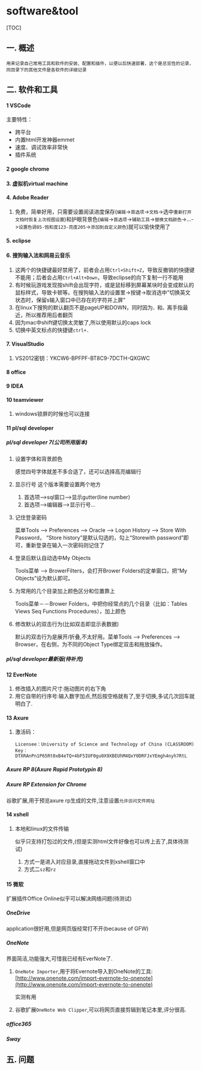 # software&tool
[TOC]
## 一. 概述
    用来记录自己常用工具和软件的安装、配置和插件，以便以后快速部署，这个是总览性的记录，同目录下的其他文件是各软件的详细记录
## 二. 软件和工具
#### 1 VSCode
主要特性：
* 跨平台 
* 内置html开发神器emmet
* 速度、调试效率非常快
* 插件系统
#### 2 google chrome
#### 3. 虚拟机virtual machine
#### 4. Adobe Reader
1. 免费，简单好用，只需要设置阅读进度保存(`编辑`->`首选项`->`文档`->选中`重新打开文档时恢复上次视图设置`)和护眼背景色(`编辑`->`首选项`->`辅助工具`->`替换文档颜色`->...->`设置色调85-饱和度123-亮度205`->`添加到自定义颜色`)就可以愉快使用了
#### 5. eclipse
#### 6. 搜狗输入法和网易云音乐
1. 这两个的快捷键最好禁用了，前者会占用`Ctrl+Shift+Z`，导致反撤销的快捷键不能用；后者会占用`Ctrl+Alt+Down`，导致eclipse的向下复制一行不能用
2. 有时候玩游戏发现按shift会出现字符，或是鼠标移到屏幕某块时会变成默认的鼠标样式，导致卡顿等。在搜狗输入法的设置里->按键->取消选中"切换英文状态时，保留s输入窗口中已存在的字符并上屏"
3. 在linux下搜狗的默认翻页不是pageUP和DOWN，同时因为`，`和`。`离手指最近，所以推荐用后者翻页
4. 因为mac中shift键切换太灵敏了,所以使用默认的caps lock
5. 切换中英文标点的快捷键`ctrl+.`
#### 7. VisualStudio
1. VS2012密钥：YKCW6-BPFPF-BT8C9-7DCTH-QXGWC
#### 8 office
#### 9 IDEA
#### 10 teamviewer
1. windows锁屏的时候也可以连接
#### 11 pl/sql developer
##### pl/sql developer 7(公司所用版本)
1. 设置字体和背景颜色

    感觉四号字体就差不多合适了，还可以选择高亮编辑行
2. 显示行号
    这个版本需要设置两个地方
    1. 首选项-->sql窗口-->显示gutter(line number)
    2. 首选项-->编辑器-->显示行号...
1. 记住登录密码

    菜单Tools --> Preferences --> Oracle --> Logon History --> Store With Password， “Store history”是默认勾选的，勾上“Storewith password”即可，重新登录在输入一次密码则记住了
2. 登录后默认自动选中My Objects

    Tools菜单 --> BrowerFilters，会打开Brower Folders的定单窗口，把“My Objects”设为默认即可。
3. 为常用的几个目录加上颜色区分和位置靠上

    Tools菜单－－Brower Folders，中把你经常点的几个目录（比如：Tables Views Seq Functions Procedures），加上颜色
4. 修改默认的双击行为(比如双击即显示表数据)

    默认的双击行为是展开/折叠,不太好用。菜单Tools --> Preferences --> Browser，在右侧，为不同的Object Type绑定双击和拖放操作。
##### pl/sql developer最新版(待补充)
#### 12 EverNote
1. 修改插入的图片尺寸:拖动图片的右下角
2. 用它自带的行序号:输入数字加点,然后按空格就有了,至于切换,多试几次回车就明白了.
#### 13 Axure
1. 激活码：

    ```
    Licensee：University of Science and Technology of China (CLASSROOM)
    Key：DTXRAnPn1P65Rt0xB4eTQ+4bF5IUF0gu0X9XBEUhM4QxY0DRFJxYEmgh4nyh7RtL
    ```
##### Axure RP 8(Axure Rapid Prototypin 8)
##### Axure RP Extension for Chrome
谷歌扩展,用于预览axure rp生成的文件,注意设置`允许访问文件网址`
#### 14 xshell
1. 本地和linux的文件传输

    似乎只支持打包过的文件,(但是实测html文件好像也可以传上去了,具体待测试)
    1. 方式一是进入对应目录,直接拖动文件到xshell窗口中
    2. 方式二`sz`和`rz`
#### 15 微软
扩展插件Office Online似乎可以解决网络问题(待测试)
##### OneDrive
application很好用,但是网页版经常打不开(because of GFW)
##### OneNote
界面简洁,功能强大,可惜我已经有EverNote了.
1. `OneNote Importer`,用于将Evernote导入到OneNote的工具:[http://www.onenote.com/import-evernote-to-onenote](http://www.onenote.com/import-evernote-to-onenote)

    实测有用
2. 谷歌扩展`OneNote Web Clipper`,可以将网页直接剪辑到笔记本里,评分很高.
##### office365
##### Sway

## 五. 问题

